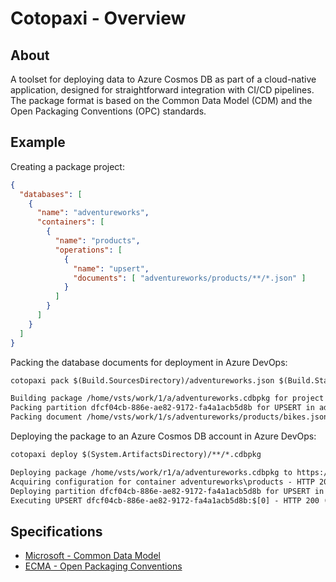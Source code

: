 # Cotopaxi - Overview

<p />

## About

<p />

A toolset for deploying data to Azure Cosmos DB as part of a cloud-native application, designed for straightforward integration with CI/CD pipelines. The package format is based on the Common Data Model (CDM) and the Open Packaging Conventions (OPC) standards.

<p />

## Example

<p />

Creating a package project:

<p />

```json
{
  "databases": [
    {
      "name": "adventureworks",
      "containers": [
        {
          "name": "products",
          "operations": [
            {
              "name": "upsert",
              "documents": [ "adventureworks/products/**/*.json" ]
            }
          ]
        }
      ]
    }
  ]
}
```

<p />

Packing the database documents for deployment in Azure DevOps:

<p />

```txt
cotopaxi pack $(Build.SourcesDirectory)/adventureworks.json $(Build.StagingDirectory)/adventureworks.cdbpkg

Building package /home/vsts/work/1/a/adventureworks.cdbpkg for project /home/vsts/work/1/s/adventureworks.json
Packing partition dfcf04cb-886e-ae82-9172-fa4a1acb5d8b for UPSERT in adventureworks\products
Packing document /home/vsts/work/1/s/adventureworks/products/bikes.json:$[0]
```

<p />

Deploying the package to an Azure Cosmos DB account in Azure DevOps:

<p />

```txt
cotopaxi deploy $(System.ArtifactsDirectory)/**/*.cdbpkg

Deploying package /home/vsts/work/r1/a/adventureworks.cdbpkg to https://adventureworks.documents.azure.com:443
Acquiring configuration for container adventureworks\products - HTTP 200 (2 RU)
Deploying partition dfcf04cb-886e-ae82-9172-fa4a1acb5d8b for UPSERT in adventureworks\products
Executing UPSERT dfcf04cb-886e-ae82-9172-fa4a1acb5d8b:$[0] - HTTP 200 (10.29 RU)
```

<p />

## Specifications

<p />

- [Microsoft - Common Data Model](https://learn.microsoft.com/en-us/common-data-model)
- [ECMA - Open Packaging Conventions](https://ecma-international.org/publications-and-standards/standards/ecma-376)
